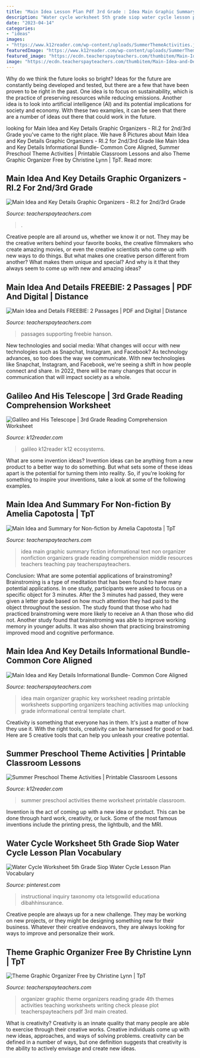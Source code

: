 ```yaml
---
title: "Main Idea Lesson Plan Pdf 3rd Grade : Idea Main Graphic Summary Fiction Informational Text Non Organizer Nonfiction Organizers Grade Reading Comprehension Middle Resources Teachers Teaching Pay Teacherspayteachers"
description: "Water cycle worksheet 5th grade siop water cycle lesson plan vocabulary"
date: "2023-04-14"
categories:
- "ideas"
images:
- "https://www.k12reader.com/wp-content/uploads/SummerThemeActivities.jpg"
featuredImage: "https://www.k12reader.com/wp-content/uploads/SummerThemeActivities.jpg"
featured_image: "https://ecdn.teacherspayteachers.com/thumbitem/Main-Idea-and-Details-FREEBIE-Two-Passages-1459991-1594754540/original-1459991-3.jpg"
image: "https://ecdn.teacherspayteachers.com/thumbitem/Main-Idea-and-Details-FREEBIE-Two-Passages-1459991-1594754540/original-1459991-3.jpg"
---
```



Why do we think the future looks so bright?
Ideas for the future are constantly being developed and tested, but there are a few that have been proven to be right in the past. One idea is to focus on sustainability, which is the practice of preserving resources while reducing emissions. Another idea is to look into artificial intelligence (AI) and its potential implications for society and economy. With these two examples, it can be seen that there are a number of ideas out there that could work in the future.

	

		
looking for Main Idea and Key Details Graphic Organizers - RI.2 for 2nd/3rd Grade you've came to the right place. We have 8 Pictures about Main Idea and Key Details Graphic Organizers - RI.2 for 2nd/3rd Grade like Main Idea and Key Details Informational Bundle- Common Core Aligned, Summer Preschool Theme Activities | Printable Classroom Lessons and also Theme Graphic Organizer Free by Christine Lynn | TpT. Read more:
		
    
## Main Idea And Key Details Graphic Organizers - RI.2 For 2nd/3rd Grade

<img loading=lazy src="https://ecdn.teacherspayteachers.com/thumbitem/Main-Idea-and-Key-Details-3100755-1558955918/original-3100755-1.jpg" onerror="this.onerror=null;this.src='https://tse4.mm.bing.net/th?id=OIP.N9Ycb_Y_FytO9v5d5__VuAAAAA&amp;pid=15.1';" alt="Main Idea and Key Details Graphic Organizers - RI.2 for 2nd/3rd Grade">

_Source: teacherspayteachers.com_

>. 

	

Creative people are all around us, whether we know it or not. They may be the creative writers behind your favorite books, the creative filmmakers who create amazing movies, or even the creative scientists who come up with new ways to do things. But what makes one creative person different from another? What makes them unique and special? And why is it that they always seem to come up with new and amazing ideas?

    
## Main Idea And Details FREEBIE: 2 Passages | PDF And Digital | Distance

<img loading=lazy src="https://ecdn.teacherspayteachers.com/thumbitem/Main-Idea-and-Details-FREEBIE-Two-Passages-1459991-1594754540/original-1459991-3.jpg" onerror="this.onerror=null;this.src='https://tse1.mm.bing.net/th?id=OIP.yHqhJkjmtNsaBRlnnrwNyAAAAA&amp;pid=15.1';" alt="Main Idea and Details FREEBIE: 2 Passages | PDF and Digital | Distance">

_Source: teacherspayteachers.com_

>passages supporting freebie hanson. 

	

New technologies and social media: What changes will occur with new technologies such as Snapchat, Instagram, and Facebook?
As technology advances, so too does the way we communicate. With new technologies like Snapchat, Instagram, and Facebook, we're seeing a shift in how people connect and share. In 2022, there will be many changes that occur in communication that will impact society as a whole.

    
## Galileo And His Telescope | 3rd Grade Reading Comprehension Worksheet

<img loading=lazy src="http://www.k12reader.com/wp-content/uploads/Gr3_Wk19_Galileo_and_his_Telescope.jpg" onerror="this.onerror=null;this.src='https://tse4.mm.bing.net/th?id=OIP.HNsHOi-BvI3wPM_7PGScQgAAAA&amp;pid=15.1';" alt="Galileo and His Telescope | 3rd Grade Reading Comprehension Worksheet">

_Source: k12reader.com_

>galileo k12reader k12 ecosystems. 

	

What are some invention ideas?
Invention ideas can be anything from a new product to a better way to do something. But what sets some of these ideas apart is the potential for turning them into reality. So, if you're looking for something to inspire your inventions, take a look at some of the following examples.

    
## Main Idea And Summary For Non-fiction By Amelia Capotosta | TpT

<img loading=lazy src="https://ecdn.teacherspayteachers.com/thumbitem/Main-Idea-and-Summary-for-Non-fiction-1353676257/original-423558-1.jpg" onerror="this.onerror=null;this.src='https://tse3.mm.bing.net/th?id=OIP.ODWVy8bgT48wbRxFptJgzgHaFt&amp;pid=15.1';" alt="Main Idea and Summary for Non-fiction by Amelia Capotosta | TpT">

_Source: teacherspayteachers.com_

>idea main graphic summary fiction informational text non organizer nonfiction organizers grade reading comprehension middle resources teachers teaching pay teacherspayteachers. 

	

Conclusion: What are some potential applications of brainstroming?
Brainstroming is a type of meditation that has been found to have many potential applications. In one study, participants were asked to focus on a specific object for 3 minutes. After the 3 minutes had passed, they were given a letter grade based on how much attention they had paid to the object throughout the session. The study found that those who had practiced brainstroming were more likely to receive an A than those who did not. Another study found that brainstroming was able to improve working memory in younger adults. It was also shown that practicing brainstroming improved mood and cognitive performance.

    
## Main Idea And Key Details Informational Bundle- Common Core Aligned

<img loading=lazy src="https://ecdn.teacherspayteachers.com/thumbitem/Main-Idea-and-Key-Details-Informational-Bundle-Common-Core-Aligned-064143200-1386715973-1500873611/original-1017408-3.jpg" onerror="this.onerror=null;this.src='https://tse2.mm.bing.net/th?id=OIP.ypU6lcQadbqSgsOmm6Oq7QAAAA&amp;pid=15.1';" alt="Main Idea and Key Details Informational Bundle- Common Core Aligned">

_Source: teacherspayteachers.com_

>idea main organizer graphic key worksheet reading printable worksheets supporting organizers teaching activities map unlocking grade informational central template chart. 

	

Creativity is something that everyone has in them. It's just a matter of how they use it. With the right tools, creativity can be harnessed for good or bad. Here are 5 creative tools that can help you unleash your creative potential.

    
## Summer Preschool Theme Activities | Printable Classroom Lessons

<img loading=lazy src="https://www.k12reader.com/wp-content/uploads/SummerThemeActivities.jpg" onerror="this.onerror=null;this.src='https://tse4.mm.bing.net/th?id=OIP.A3VG5zz93RvY5Ck5QQCYewAAAA&amp;pid=15.1';" alt="Summer Preschool Theme Activities | Printable Classroom Lessons">

_Source: k12reader.com_

>summer preschool activities theme worksheet printable classroom. 

	

Invention is the act of coming up with a new idea or product. This can be done through hard work, creativity, or luck. Some of the most famous inventions include the printing press, the lightbulb, and the MRI.

    
## Water Cycle Worksheet 5th Grade Siop Water Cycle Lesson Plan Vocabulary

<img loading=lazy src="https://i.pinimg.com/736x/d9/e9/f1/d9e9f1c54224af03108f702717e49913.jpg" onerror="this.onerror=null;this.src='https://tse3.mm.bing.net/th?id=OIP.6OtDya00_gsTtHrgAV6yJgHaKe&amp;pid=15.1';" alt="Water Cycle Worksheet 5th Grade Siop Water Cycle Lesson Plan Vocabulary">

_Source: pinterest.com_

>instructional inquiry taxonomy ota letsgowild educationa dibahhinsurance. 

	

Creative people are always up for a new challenge. They may be working on new projects, or they might be designing something new for their business. Whatever their creative endeavors, they are always looking for ways to improve and personalize their work.

    
## Theme Graphic Organizer Free By Christine Lynn | TpT

<img loading=lazy src="https://ecdn.teacherspayteachers.com/thumbitem/Theme-Graphic-Organizer-Free-1519311-1448547214/original-1519311-1.jpg" onerror="this.onerror=null;this.src='https://tse1.mm.bing.net/th?id=OIP.W22iVSuppOk4D2Zgs5QJdwAAAA&amp;pid=15.1';" alt="Theme Graphic Organizer Free by Christine Lynn | TpT">

_Source: teacherspayteachers.com_

>organizer graphic theme organizers reading grade 4th themes activities teaching worksheets writing check please plot teacherspayteachers pdf 3rd main created. 

	

What is creativity?
Creativity is an innate quality that many people are able to exercise through their creative works. Creative individuals come up with new ideas, approaches, and ways of solving problems. creativity can be defined in a number of ways, but one definition suggests that creativity is the ability to actively envisage and create new ideas.

